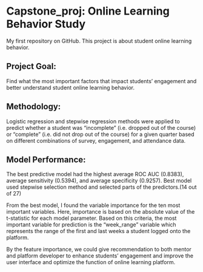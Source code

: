 # Capstone_proj: Online Learning Behavior Study
My first repository on GitHub.
This project is about student online learning behavior.

## Project Goal: 
Find what the most important factors that impact students’ engagement and better understand student online learning behavior.  

## Methodology: 
Logistic regression and stepwise regression methods were applied to predict whether a student was “incomplete” (i.e. dropped out of the course) or “complete” (i.e. did not drop out of the course) for a given quarter based on different combinations of survey, engagement, and attendance data.

## Model Performance: 
The best predictive model had the highest average ROC AUC (0.8383), average sensitivity (0.5394), and average specificity (0.9257).
Best model used stepwise selection method and selected parts of the predictors.(14 out of 27)

From the best model, I found the variable importance for the ten most important variables.
Here, importance is based on the absolute value of the t-statistic for each model parameter. Based on this criteria, the most important variable for prediction is the “week_range” variable which represents the range of the first and last weeks a student logged onto the platform. 

By the feature importance, we could give recommendation to both mentor and platform developer to enhance students’ engagement and improve the user interface and optimize the function of online learning platform.
